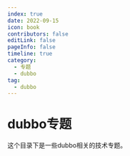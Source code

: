 ```yaml
---
index: true
date: 2022-09-15
icon: book
contributors: false
editLink: false
pageInfo: false
timeline: true
category:
  - 专题
  - dubbo
tag:
  - dubbo
---
```


# dubbo专题

这个目录下是一些dubbo相关的技术专题。


<!-- @include: ../../scaffolds/post_footer.md -->
